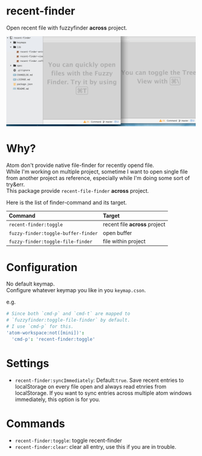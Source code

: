 # recent-finder

Open recent file with fuzzyfinder **across** project.

![gif](https://raw.githubusercontent.com/t9md/t9md/27c7505aab5668880e8d1c11ec3a1864cc0555ba/img/atom-recent-finder.gif)

# Why?

Atom don't provide native file-finder for recently opend file.  
While I'm working on multiple project, sometime I want to open single file from another project as reference, especially while I'm doing some sort of try&err.  
This package provide `recent-file-finder` **across** project.

Here is the list of finder-command and its target.

| Command     | Target |
| :------------- | :------------- |
| `recent-finder:toggle` | recent file **across** project
| `fuzzy-finder:toggle-buffer-finder` | open buffer |
| `fuzzy-finder:toggle-file-finder` | file within project |

# Configuration

No default keymap.  
Configure whatever keymap you like in you `keymap.cson`.  

e.g.
```coffeescript
# Since both `cmd-p` and `cmd-t` are mapped to
# `fuzzyfinder:toggle-file-finder` by default.
# I use `cmd-p` for this.
'atom-workspace:not([mini])':
  'cmd-p': 'recent-finder:toggle'
```



# Settings

* `recent-finder:syncImmediately`: Default:`true`. Save recent entries to localStorage on every file open and always read etnries from localStorage. If you want to sync entries across multiple atom windows immediately, this option is for you.

# Commands

* `recent-finder:toggle`: toggle recent-finder
* `recent-finder:clear`: clear all entry, use this if you are in trouble.
